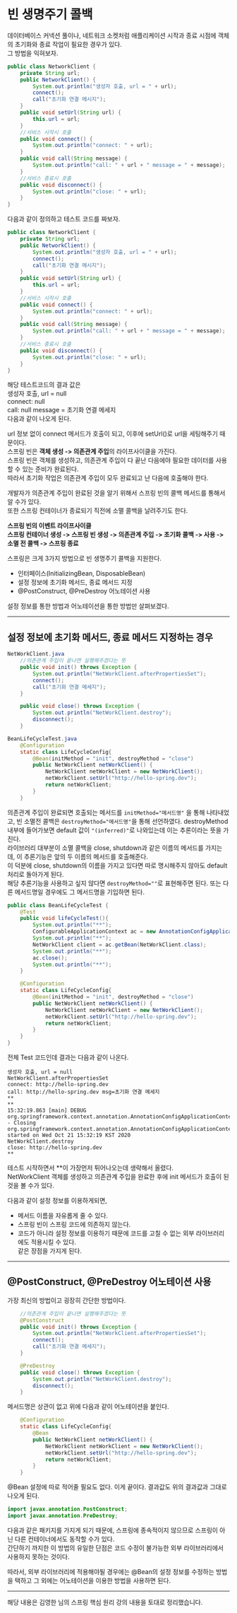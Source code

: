 # 빈 생명주기 콜백
데이터베이스 커넥션 풀이나, 네트워크 소켓처럼 애플리케이션 시작과 종료 시점에 객체의 초기화와 종료 작업이 필요한 경우가 있다.  
그 방법을 익혀보자.  

```java
public class NetworkClient {
    private String url;
    public NetworkClient() {
        System.out.println("생성자 호출, url = " + url);
        connect();
        call("초기화 연결 메시지");
    }
    public void setUrl(String url) {
        this.url = url;
    }
    //서비스 시작시 호출
    public void connect() {
        System.out.println("connect: " + url);
    }
    public void call(String message) {
        System.out.println("call: " + url + " message = " + message);
    }
    //서비스 종료시 호출
    public void disconnect() {
        System.out.println("close: " + url);
    }
}
```
다음과 같이 정의하고 테스트 코드를 짜보자.  
```java
public class NetworkClient {
    private String url;
    public NetworkClient() {
        System.out.println("생성자 호출, url = " + url);
        connect();
        call("초기화 연결 메시지");
    }
    public void setUrl(String url) {
        this.url = url;
    }
    //서비스 시작시 호출
    public void connect() {
        System.out.println("connect: " + url);
    }
    public void call(String message) {
        System.out.println("call: " + url + " message = " + message);
    }
    //서비스 종료시 호출
    public void disconnect() {
        System.out.println("close: " + url);
    }
}
```
해당 테스트코드의 결과 값은  
생성자 호출, url = null  
connect: null  
call: null message = 초기화 연결 메세지  
다음과 같이 나오게 된다.  

url 정보 없이 connect 메서드가 호출이 되고, 이후에 setUrl()로 url을 세팅해주기 때문이다.  
스프링 빈은 **객체 생성 -> 의존관계 주입**의 라이프사이클을 가진다.  
스프링 빈은 객체를 생성하고, 의존관계 주입이 다 끝난 다음에야 필요한 데이터를 사용할 수 있는 준비가 완료된다.  
따라서 초기화 작업은 의존관계 주입이 모두 완료되고 난 다음에 호출해야 한다.  

개발자가 의존관계 주입이 완료된 것을 알기 위해서 스프링 빈의 콜백 메서드를 통해서 알 수가 있다.  
또한 스프링 컨테이너가 종료되기 직전에 소멸 콜백을 날려주기도 한다.  

**스프링 빈의 이벤트 라이프사이클**  
**스프링 컨테이너 생성 -> 스프링 빈 생성 -> 의존관계 주입 -> 초기화 콜백 -> 사용 -> 소멸 전 콜백 -> 스프링 종료**  

스프링은 크게 3가지 방법으로 빈 생명주기 콜백을 지원한다.  
* 인터페이스(InitializingBean, DisposableBean)  
* 설정 정보에 초기화 메서드, 종료 메서드 지정  
* @PostConstruct, @PreDestroy 어노테이션 사용  

설정 정보를 통한 방법과 어노테이션을 통한 방법만 살펴보겠다.  
***
## 설정 정보에 초기화 메서드, 종료 메서드 지정하는 경우
```java
NetWorkClient.java
    //의존관계 주입이 끝나면 실행해주겠다는 뜻
    public void init() throws Exception {
        System.out.println("NetWorkClient.afterPropertiesSet");
        connect();
        call("초기화 연결 메세지");
    }

    public void close() throws Exception {
        System.out.println("NetWorkClient.destroy");
        disconnect();
    }

BeanLifeCycleTest.java
    @Configuration
    static class LifeCycleConfig{
        @Bean(initMethod = "init", destroyMethod = "close")
        public NetWorkClient netWorkClient() {
            NetWorkClient netWorkClient = new NetWorkClient();
            netWorkClient.setUrl("http://hello-spring.dev");
            return netWorkClient;
        }
    }
```
의존관계 주입이 완료되면 호출되는 메서드를 ``initMethod="메서드명"`` 을 통해 나타내었고, 빈 소멸전 콜백은 ``destroyMethod="메서드명"``을 통해 선언하였다.
destroyMethod 내부에 들어가보면 default 값이 ``"(inferred)"``로 나와있는데 이는 추론이라는 뜻을 가진다.  
라이브러리 대부분이 소멸 콜백을 close, shutdown과 같은 이름의 메서드를 가지는데, 이 추론기능은 앞의 두 이름의 메서드를 호출해준다.  
이 덕분에 close, shutdown의 이름을 가지고 있다면 따로 명시해주지 않아도 default 처리로 돌아가게 된다.  
해당 추론기능을 사용하고 싶지 않다면 ``destroyMethod=""``로 표현해주면 된다. 또는 다른 메서드명일 경우에도 그 메서드명을 기입하면 된다.  
```java
public class BeanLifeCycleTest {
    @Test
    public void lifeCycleTest(){
        System.out.println("**");
        ConfigurableApplicationContext ac = new AnnotationConfigApplicationContext(LifeCycleConfig.class);
        System.out.println("**");
        NetWorkClient client = ac.getBean(NetWorkClient.class);
        System.out.println("**");
        ac.close();
        System.out.println("**");
    }

    @Configuration
    static class LifeCycleConfig{
        @Bean(initMethod = "init", destroyMethod = "close")
        public NetWorkClient netWorkClient() {
            NetWorkClient netWorkClient = new NetWorkClient();
            netWorkClient.setUrl("http://hello-spring.dev");
            return netWorkClient;
        }
    }
}
```
전체 Test 코드인데 결과는 다음과 같이 나온다.  
```$xslt
생성자 호출, url = null
NetWorkClient.afterPropertiesSet
connect: http://hello-spring.dev
call: http://hello-spring.dev msg=초기화 연결 메세지
**
**
15:32:19.863 [main] DEBUG org.springframework.context.annotation.AnnotationConfigApplicationContext - Closing org.springframework.context.annotation.AnnotationConfigApplicationContext@4e096385, started on Wed Oct 21 15:32:19 KST 2020
NetWorkClient.destroy
close: http://hello-spring.dev
**
```
테스트 시작하면서 **이 가장먼저 튀어나오는데 생략해서 올렸다.  
NetWorkClient 객체를 생성하고 의존관계 주입을 완료한 후에 init 메서드가 호출이 된 것을 볼 수가 있다.  

다음과 같이 설정 정보를 이용하게되면,  
* 메서드 이름을 자유롭게 줄 수 있다.
* 스프링 빈이 스프링 코드에 의존하지 않는다.
* 코드가 아니라 설정 정보를 이용하기 때문에 코드를 고칠 수 없는 외부 라이브러리에도 적용시킬 수 있다.  
같은 장점을 가지게 된다.
***
## @PostConstruct, @PreDestroy 어노테이션 사용

가장 최신의 방법이고 굉장히 간단한 방법이다.  
```java
    //의존관계 주입이 끝나면 실행해주겠다는 뜻
    @PostConstruct
    public void init() throws Exception {
        System.out.println("NetWorkClient.afterPropertiesSet");
        connect();
        call("초기화 연결 메세지");
    }

    @PreDestroy
    public void close() throws Exception {
        System.out.println("NetWorkClient.destroy");
        disconnect();
    }
```
메서드명은 상관이 없고 위에 다음과 같이 어노테이션을 붙인다.  
```java
    @Configuration
    static class LifeCycleConfig{
        @Bean
        public NetWorkClient netWorkClient() {
            NetWorkClient netWorkClient = new NetWorkClient();
            netWorkClient.setUrl("http://hello-spring.dev");
            return netWorkClient;
        }
    }
```
@Bean 설정에 따로 적어줄 필요도 없다. 이게 끝이다. 결과값도 위의 결과값과 그대로 나오게 된다.  

```java
import javax.annotation.PostConstruct;
import javax.annotation.PreDestroy;
```
다음과 같은 패키지를 가지게 되기 때문에, 스프링에 종속적이지 않으므로 스프링이 아닌 다른 컨테이너에서도 동작할 수가 있다.  
간단하기 까지한 이 방법의 유일한 단점은 코드 수정이 불가능한 외부 라이브러리에서 사용하지 못하는 것이다.  

따라서, 외부 라이브러리에 적용해야될 경우에는 @Bean의 설정 정보를 수정하는 방법을 택하고 그 외에는 어노테이션을 이용한 방법을 사용하면 된다.
***
해당 내용은 김영한 님의 스프링 핵심 원리 강의 내용을 토대로 정리했습니다.